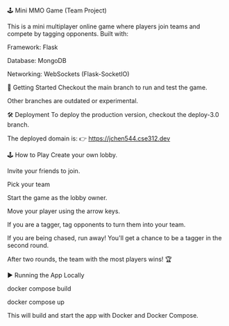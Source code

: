 🕹️ Mini MMO Game (Team Project)




This is a mini multiplayer online game where players join teams and compete by tagging opponents.
Built with:

Framework: Flask

Database: MongoDB

Networking: WebSockets (Flask-SocketIO)

🚀 Getting Started
Checkout the main branch to run and test the game.

Other branches are outdated or experimental.

🛠️ Deployment
To deploy the production version, checkout the deploy-3.0 branch.

The deployed domain is:
👉 https://jchen544.cse312.dev

🕹️ How to Play
Create your own lobby.

Invite your friends to join.

Pick your team

Start the game as the lobby owner.

Move your player using the arrow keys.

If you are a tagger, tag opponents to turn them into your team.

If you are being chased, run away!
You'll get a chance to be a tagger in the second round.

After two rounds, the team with the most players wins! 🏆

▶️ Running the App Locally


docker compose build


docker compose up


This will build and start the app with Docker and Docker Compose.

